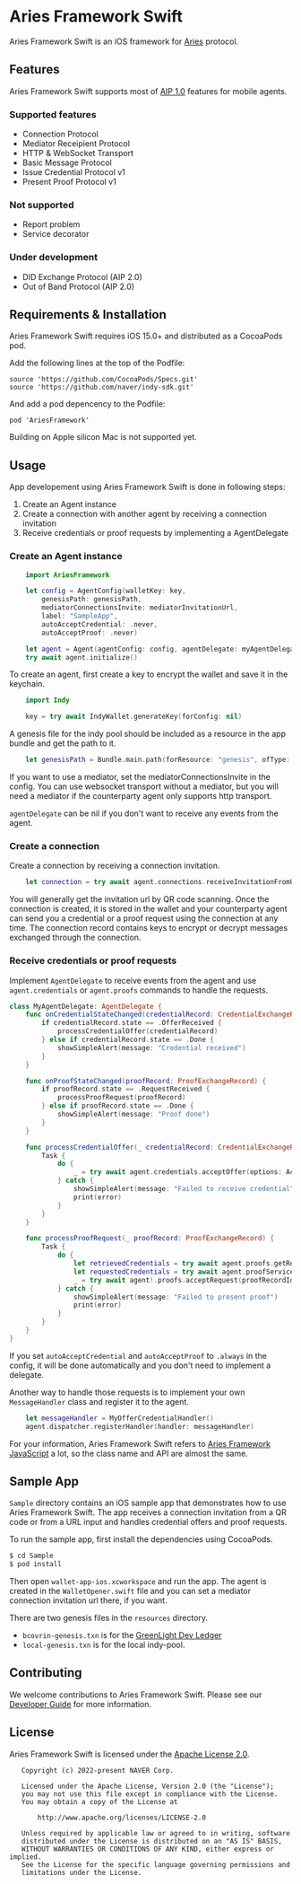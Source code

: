 # Aries Framework Swift

Aries Framework Swift is an iOS framework for [Aries](https://github.com/hyperledger/aries) protocol.

## Features

Aries Framework Swift supports most of [AIP 1.0](https://github.com/hyperledger/aries-rfcs/tree/main/concepts/0302-aries-interop-profile#aries-interop-profile-version-10) features for mobile agents.

### Supported features
- Connection Protocol
- Mediator Receipient Protocol
- HTTP & WebSocket Transport
- Basic Message Protocol
- Issue Credential Protocol v1
- Present Proof Protocol v1

### Not supported
- Report problem
- Service decorator

### Under development
- DID Exchange Protocol (AIP 2.0)
- Out of Band Protocol (AIP 2.0)

## Requirements & Installation

Aries Framework Swift requires iOS 15.0+ and distributed as a CocoaPods pod.

Add the following lines at the top of the Podfile:
```
source 'https://github.com/CocoaPods/Specs.git'
source 'https://github.com/naver/indy-sdk.git'
```

And add a pod depencency to the Podfile:
```
pod 'AriesFramework'
```

Building on Apple silicon Mac is not supported yet.

## Usage

App developement using Aries Framework Swift is done in following steps:
1. Create an Agent instance
2. Create a connection with another agent by receiving a connection invitation
3. Receive credentials or proof requests by implementing a AgentDelegate

### Create an Agent instance

```swift
    import AriesFramework

    let config = AgentConfig(walletKey: key,
        genesisPath: genesisPath,
        mediatorConnectionsInvite: mediatorInvitationUrl,
        label: "SampleApp",
        autoAcceptCredential: .never,
        autoAcceptProof: .never)

    let agent = Agent(agentConfig: config, agentDelegate: myAgentDelegate)
    try await agent.initialize()
```

To create an agent, first create a key to encrypt the wallet and save it in the keychain.
```swift
    import Indy

    key = try await IndyWallet.generateKey(forConfig: nil)
```

A genesis file for the indy pool should be included as a resource in the app bundle and get the path to it.
```swift
    let genesisPath = Bundle.main.path(forResource: "genesis", ofType: "txn")
```

If you want to use a mediator, set the mediatorConnectionsInvite in the config.
You can use websocket transport without a mediator, but you will need a mediator if the counterparty agent only supports http transport.

`agentDelegate` can be nil if you don't want to receive any events from the agent.

### Create a connection

Create a connection by receiving a connection invitation.
```swift
    let connection = try await agent.connections.receiveInvitationFromUrl(invitationUrl)
```

You will generally get the invitation url by QR code scanning.
Once the connection is created, it is stored in the wallet and your counterparty agent can send you a credential or a proof request using the connection at any time. The connection record contains keys to encrypt or decrypt messages exchanged through the connection.

### Receive credentials or proof requests

Implement `AgentDelegate` to receive events from the agent and use `agent.credentials` or `agent.proofs` commands to handle the requests.

```swift
class MyAgentDelegate: AgentDelegate {
    func onCredentialStateChanged(credentialRecord: CredentialExchangeRecord) {
        if credentialRecord.state == .OfferReceived {
            processCredentialOffer(credentialRecord)
        } else if credentialRecord.state == .Done {
            showSimpleAlert(message: "Credential received")
        }
    }

    func onProofStateChanged(proofRecord: ProofExchangeRecord) {
        if proofRecord.state == .RequestReceived {
            processProofRequest(proofRecord)
        } else if proofRecord.state == .Done {
            showSimpleAlert(message: "Proof done")
        }
    }

    func processCredentialOffer(_ credentialRecord: CredentialExchangeRecord) {
        Task {
            do {
                _ = try await agent.credentials.acceptOffer(options: AcceptOfferOptions(credentialRecordId: credentialRecord.id, autoAcceptCredential: .always))
            } catch {
                showSimpleAlert(message: "Failed to receive credential")
                print(error)
            }
        }
    }

    func processProofRequest(_ proofRecord: ProofExchangeRecord) {
        Task {
            do {
                let retrievedCredentials = try await agent.proofs.getRequestedCredentialsForProofRequest(proofRecordId: proofRecord.id)
                let requestedCredentials = try await agent.proofService.autoSelectCredentialsForProofRequest(retrievedCredentials: retrievedCredentials)
                _ = try await agent!.proofs.acceptRequest(proofRecordId: proofRecord.id, requestedCredentials: requestedCredentials)
            } catch {
                showSimpleAlert(message: "Failed to present proof")
                print(error)
            }
        }
    }
}
```

If you set `autoAcceptCredential` and `autoAcceptProof` to `.always` in the config, it will be done automatically and you don't need to implement a delegate.

Another way to handle those requests is to implement your own `MessageHandler` class and register it to the agent.
```swift
    let messageHandler = MyOfferCredentialHandler()
    agent.dispatcher.registerHandler(handler: messageHandler)
```

For your information, Aries Framework Swift refers to [Aries Framework JavaScript](https://github.com/hyperledger/aries-framework-javascript) a lot, so the class name and API are almost the same.

## Sample App

`Sample` directory contains an iOS sample app that demonstrates how to use Aries Framework Swift. The app receives a connection invitation from a QR code or from a URL input and handles credential offers and proof requests.

To run the sample app, first install the dependencies using CocoaPods.
```bash
$ cd Sample
$ pod install
```

Then open `wallet-app-ios.xcworkspace` and run the app. The agent is created in the `WalletOpener.swift` file and you can set a mediator connection invitation url there, if you want.

There are two genesis files in the `resources` directory.
- `bcovrin-genesis.txn` is for the [GreenLight Dev Ledger](http://dev.greenlight.bcovrin.vonx.io/)
- `local-genesis.txn` is for the local indy-pool.

## Contributing

We welcome contributions to Aries Framework Swift. Please see our [Developer Guide](DEVELOPEMENT.md) for more information.

## License

Aries Framework Swift is licensed under the [Apache License 2.0](LICENSE).

```
   Copyright (c) 2022-present NAVER Corp.

   Licensed under the Apache License, Version 2.0 (the "License");
   you may not use this file except in compliance with the License.
   You may obtain a copy of the License at

       http://www.apache.org/licenses/LICENSE-2.0

   Unless required by applicable law or agreed to in writing, software
   distributed under the License is distributed on an "AS IS" BASIS,
   WITHOUT WARRANTIES OR CONDITIONS OF ANY KIND, either express or implied.
   See the License for the specific language governing permissions and
   limitations under the License.
```

